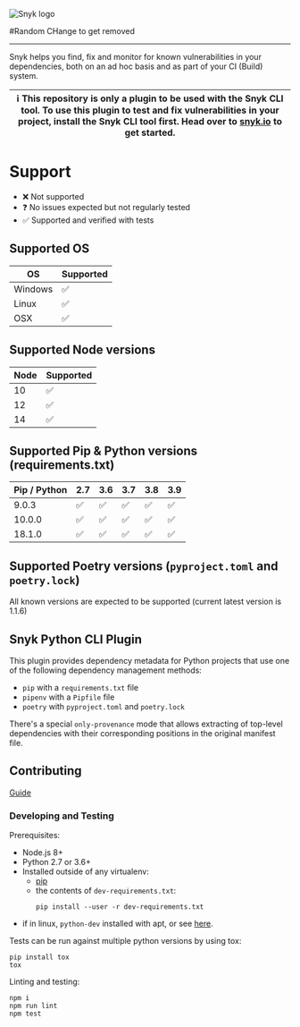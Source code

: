 ![Snyk logo](https://snyk.io/style/asset/logo/snyk-print.svg)

#Random CHange to get removed

***

Snyk helps you find, fix and monitor for known vulnerabilities in your dependencies, both on an ad hoc basis and as part of your CI (Build) system.

| :information_source: This repository is only a plugin to be used with the Snyk CLI tool. To use this plugin to test and fix vulnerabilities in your project, install the Snyk CLI tool first. Head over to [snyk.io](https://github.com/snyk/snyk) to get started. |
| --- |

# Support

- ❌ Not supported
- ❓ No issues expected but not regularly tested
- ✅ Supported and verified with tests

## Supported OS

| OS     |  Supported |
|--------|------------|
| Windows| ✅          |
| Linux  | ✅          |
| OSX    | ️✅          |

## Supported Node versions

| Node  |  Supported |
|-------|------------|
| 10    | ✅          |
| 12    | ✅          |
| 14    | ✅          |

## Supported Pip & Python versions (requirements.txt)

| Pip / Python   |2.7|3.6|3.7|3.8|3.9|
|----------------|---|---|---|---|---|
| 9.0.3          | ✅ | ✅ | ✅ | ✅ | ✅ |
| 10.0.0         | ✅ | ✅ | ✅ | ✅ | ✅ |
| 18.1.0         | ✅ | ✅ | ✅ | ✅ | ✅ |

## Supported Poetry versions (`pyproject.toml` and `poetry.lock`)
All known versions are expected to be supported (current latest version is 1.1.6)

## Snyk Python CLI Plugin

This plugin provides dependency metadata for Python projects that use one of the following dependency management methods:

* `pip` with a `requirements.txt` file
* `pipenv` with a `Pipfile` file
* `poetry` with `pyproject.toml` and `poetry.lock`

There's a special `only-provenance` mode that allows extracting of top-level dependencies with
their corresponding positions in the original manifest file.

## Contributing

[Guide](https://github.com/snyk/snyk-python-plugin/blob/master/.github/CONTRIBUTING.md)

### Developing and Testing

Prerequisites:
- Node.js 8+
- Python 2.7 or 3.6+
- Installed outside of any virtualenv:
    - [pip](https://pip.pypa.io/en/stable/installing/)
    - the contents of `dev-requirements.txt`:
      ```
      pip install --user -r dev-requirements.txt
      ```
- if in linux, `python-dev` installed with apt, or see [here](https://stackoverflow.com/a/21530768).

Tests can be run against multiple python versions by using tox:

```
pip install tox
tox
```

Linting and testing:
```
npm i
npm run lint
npm test
```
